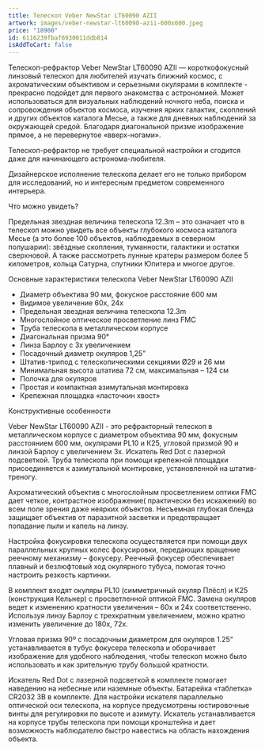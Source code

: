 ```yaml
---
title: Телескоп Veber NewStar LT60090 AZII
artwork: images/veber-newstar-lt60090-azii-600x600.jpeg
price: "18900"
id: 6116239fbaf6930011ddb814
isAddToCart: false
---
```


Телескоп-рефрактор Veber NewStar LT60090 AZII — короткофокусный линзовый телескоп для любителей изучать ближний космос, с axpoмaтическим объективом и серьезными окулярами в комплекте - прекрасно подойдет для первого знакомства с астрономией. Может использоваться для визуальных наблюдений ночного неба, поиска и сопровождения объектов космоса, изучения ярких галактик, скоплений и других объектов каталога Месье, а также для дневных наблюдений за окружающей средой. Благодаря диагональной призме изображение прямое, а не перевернутое «вверх-ногами».

Телескоп-рефрактор не требует специальной настройки и сгодится даже для начинающего астронома-любителя.

Дизайнерское исполнение телескопа делает его не только прибором для исследований, но и интересным предметом современного интерьера.

Что можно увидеть?

Предельная звездная величина телескопа 12.3m – это означает что в телескоп можно увидеть все объекты глубокого космоса каталога Месье (а это более 100 объектов, наблюдаемых в северном полушарии): звёздные скопления, туманности, галактики и остатки сверхновой. А также рассмотреть лунные кратеры размером более 5 километров, кольца Сатурна, спутники Юпитера и многое другое.

Основные характеристики телескопа Veber NewStar LT60090 AZII

- Диаметр объектива 90 мм, фокусное расстояние 600 мм
- Видимое увеличение 60х, 24х
- Предельная звездная величина телескопа 12.3m
- Многослойное оптическое просветление линз FMC
- Труба телескопа в металлическом корпусе
- Диагональная призма 90°
- Линза Барлоу с 3х увеличением
- Посадочный диаметр окуляров 1,25”
- Штатив-трипод с телескопическими секциями Ø29 и 26 мм
- Минимальная высота штатива 72 см, максимальная – 124 см
- Полочка для окуляров
- Простая и компактная азимутальная монтировка
- Крепежная площадка «ласточкин хвост»

Конструктивные особенности

Veber NewStar LT60090 AZII - это рефракторный телескоп в металлическом корпусе с диаметром объектива 90 мм, фокусным расстоянием 600 мм, окулярами PL10 и К25, угловой призмой 90 и линзой Барлоу с увеличением 3х. Искатель Red Dot с лазерной подсветкой. Труба телескопа при помощи крепежной площадки присоединяется к азимутальной монтировке, установленной на штатив-треногу.

Ахроматический объектив с многослойным просветлением оптики FMC дает четкое, контрастное изображение( практически без искажений) во всем поле зрения даже неярких объектов. Несъемная глубокая бленда защищает объектив от паразитной засветки и предотвращает попадание пыли и капель на линзу.

Настройка фокусировки телескопа осуществляется при помощи двух параллельных крупных колес фокусировки, передающих вращение реечному механизму – фокусеру. Реечный фокусер обеспечивает плавный и безлюфтовый ход окулярного тубуса, помогая точно настроить резкость картинки.

В комплект входят окуляры PL10 (симметричный окуляр Плёсл) и К25 (конструкция Кельнер) с просветленной оптикой FMC. Замена окуляров ведет к изменению кратности увеличения – 60х и 24х соответственно. Используя линзу Барлоу с трехкратным увеличением, можно кратно изменить увеличение до 180х, 72х.

Угловая призма 90º с посадочным диаметром для окуляров 1.25“ устанавливается в тубус фокусера телескопа и оборачивает изображение для удобного наблюдения, чтобы телескоп можно было использовать и как зрительную трубу большой кратности.

Искатель Red Dot с лазерной подсветкой в комплекте помогает наведению на небесные или наземные объекты. Батарейка «таблетка» CR2032 3В в комплекте. Для настройки искателя параллельно оптической оси телескопа, на корпусе предусмотрены юстировочные винты для регулировки по высоте и азимуту. Искатель устанавливается на корпусе трубы телескопа при помощи кронштейна и дает возможность наблюдателю быстро навестись на область нахождения объекта.
